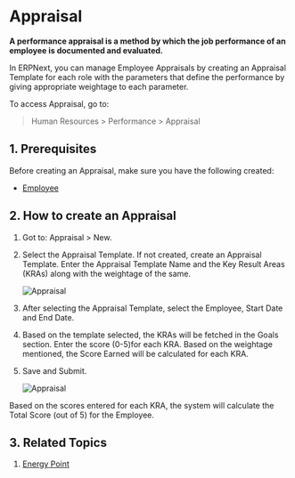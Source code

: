 <!-- add-breadcrumbs -->
# Appraisal

**A performance appraisal is a method by which the job performance of an employee is documented and evaluated.**

In ERPNext, you can manage Employee Appraisals by creating an Appraisal
Template for each role with the parameters that define the performance by
giving appropriate weightage to each parameter.


To access Appraisal, go to:

> Human Resources > Performance > Appraisal

## 1. Prerequisites

Before creating an Appraisal, make sure you have the following created:

* [Employee](/docs/v12/user/manual/en/human-resources/employee)

## 2. How to create an Appraisal

1. Got to: Appraisal > New.
1. Select the Appraisal Template. If not created, create an Appraisal Template. Enter the Appraisal Template Name and the Key Result Areas (KRAs) along with the weightage of the same.

    <img class="screenshot" alt="Appraisal" src="{{docs_base_url}}/assets/img/human-resources/appraisal-template.png">


1. After selecting the Appraisal Template, select the Employee, Start Date and End Date.
1. Based on the template selected, the KRAs will be fetched in the Goals section. Enter the score (0-5)for each KRA. Based on the weightage mentioned, the Score Earned will be calculated for each KRA.
1. Save and Submit.

    <img class="screenshot" alt="Appraisal" src="{{docs_base_url}}/assets/img/human-resources/appraisal.png">



Based on the scores entered for each KRA, the system will calculate the Total Score (out of 5) for the Employee.

## 3. Related Topics

1. [Energy Point](/docs/v12/user/manual/en/setting-up/energy-point-system)

